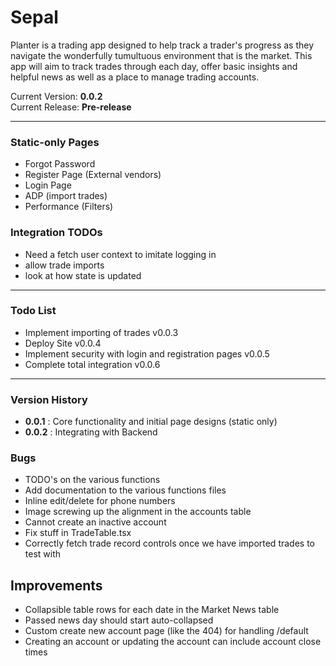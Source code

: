 # Sepal
Planter is a trading app designed to help track a trader's progress as they navigate the wonderfully tumultuous environment that is the market.
This app will aim to track trades through each day, offer basic insights and helpful news as well as a place to manage trading accounts.

Current Version: **0.0.2**\
Current Release: **Pre-release**

---

### Static-only Pages
- Forgot Password
- Register Page (External vendors)
- Login Page
- ADP (import trades)
- Performance (Filters)

### Integration TODOs
- Need a fetch user context to imitate logging in
- allow trade imports
- look at how state is updated

---

### Todo List
- Implement importing of trades v0.0.3
- Deploy Site v0.0.4
- Implement security with login and registration pages v0.0.5
- Complete total integration v0.0.6
---

### Version History
- **0.0.1** : Core functionality and initial page designs (static only)
- **0.0.2** : Integrating with Backend

### Bugs
- TODO's on the various functions
- Add documentation to the various functions files
- Inline edit/delete for phone numbers 
- Image screwing up the alignment in the accounts table
- Cannot create an inactive account
- Fix stuff in TradeTable.tsx
- Correctly fetch trade record controls once we have imported trades to test with

## Improvements
- Collapsible table rows for each date in the Market News table
- Passed news day should start auto-collapsed
- Custom create new account page (like the 404) for handling /default
- Creating an account or updating the account can include account close times
